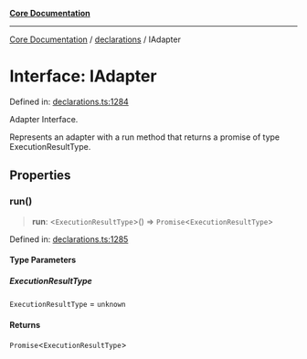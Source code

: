 [**Core Documentation**](../../README.md)

***

[Core Documentation](../../README.md) / [declarations](../README.md) / IAdapter

# Interface: IAdapter

Defined in: [declarations.ts:1284](https://github.com/stonemjs/core/blob/3581a30de158e951ead319c3cc6abead0be9639f/src/declarations.ts#L1284)

Adapter Interface.

Represents an adapter with a run method that returns a promise of type ExecutionResultType.

## Properties

### run()

> **run**: \<`ExecutionResultType`\>() => `Promise`\<`ExecutionResultType`\>

Defined in: [declarations.ts:1285](https://github.com/stonemjs/core/blob/3581a30de158e951ead319c3cc6abead0be9639f/src/declarations.ts#L1285)

#### Type Parameters

##### ExecutionResultType

`ExecutionResultType` = `unknown`

#### Returns

`Promise`\<`ExecutionResultType`\>

